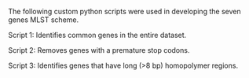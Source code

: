 The following custom python scripts were used in developing the seven genes MLST scheme.

Script 1: Identifies common genes in the entire dataset.

Script 2: Removes genes with a premature stop codons. 

Script 3: Identifies genes that have long (>8 bp) homopolymer regions.
